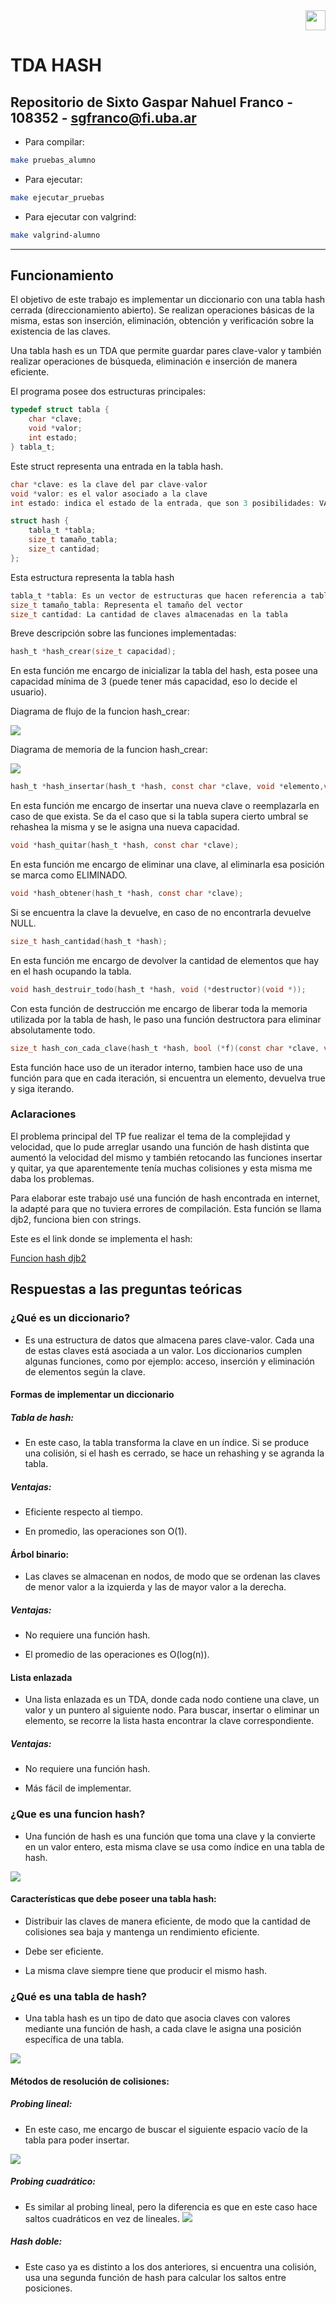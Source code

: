 <div align="right">
<img width="32px" src="img/algo2.svg">
</div>

# TDA HASH

## Repositorio de Sixto Gaspar Nahuel Franco - 108352 - sgfranco@fi.uba.ar

- Para compilar:

```bash
make pruebas_alumno
```

- Para ejecutar:

```bash
make ejecutar_pruebas
```

- Para ejecutar con valgrind:
```bash
make valgrind-alumno
```
---
##  Funcionamiento

El objetivo de este trabajo es implementar un diccionario con una tabla hash cerrada (direccionamiento abierto). Se realizan operaciones básicas de la misma, estas son inserción, eliminación, obtención y verificación sobre la existencia de las claves.

Una tabla hash es un TDA que permite guardar pares clave-valor y también realizar operaciones de búsqueda, eliminación e inserción de manera eficiente.

El programa posee dos estructuras principales:

```c
typedef struct tabla {
	char *clave;
	void *valor;
	int estado;
} tabla_t;
```
Este struct representa una entrada en la tabla hash.
```c
char *clave: es la clave del par clave-valor
void *valor: es el valor asociado a la clave
int estado: indica el estado de la entrada, que son 3 posibilidades: VACIO, OCUPADO o ELIMINADO
```

```c
struct hash {
	tabla_t *tabla;
	size_t tamaño_tabla;
	size_t cantidad;
};
```
Esta estructura representa la tabla hash

```c
tabla_t *tabla: Es un vector de estructuras que hacen referencia a tabla_t
size_t tamaño_tabla: Representa el tamaño del vector
size_t cantidad: La cantidad de claves almacenadas en la tabla
```

Breve descripción sobre las funciones implementadas:

```c
hash_t *hash_crear(size_t capacidad);
```
En esta función me encargo de inicializar la tabla del hash, esta posee una capacidad mínima de 3 (puede tener más capacidad, eso lo decide el usuario).

Diagrama de flujo de la funcion hash_crear:

![](img/diagrama_flujo_hash_crear.svg)

Diagrama de memoria de la funcion hash_crear:

![](img/diagrama_memoria_hash.png)


```c
hash_t *hash_insertar(hash_t *hash, const char *clave, void *elemento,void **anterior);
```
En esta función me encargo de insertar una nueva clave o reemplazarla en caso de que exista. Se da el caso que si la tabla supera cierto umbral se rehashea la misma y se le asigna una nueva capacidad.

```c
void *hash_quitar(hash_t *hash, const char *clave);
```
En esta función me encargo de eliminar una clave, al eliminarla esa posición se marca como ELIMINADO.


```c
void *hash_obtener(hash_t *hash, const char *clave);
```
Si se encuentra la clave la devuelve, en caso de no encontrarla devuelve NULL.

```c
size_t hash_cantidad(hash_t *hash);
```
En esta función me encargo de devolver la cantidad de elementos que hay en el hash ocupando la tabla.


```c
void hash_destruir_todo(hash_t *hash, void (*destructor)(void *));
```
Con esta función de destrucción me encargo de liberar toda la memoria utilizada por la tabla de hash, le paso una función destructora para eliminar absolutamente todo.

```c
size_t hash_con_cada_clave(hash_t *hash, bool (*f)(const char *clave, void *valor, void *aux),void *aux);
```

Esta función hace uso de un iterador interno, tambien hace uso de una función para que en cada iteración, si encuentra un elemento, devuelva true y siga iterando.

### Aclaraciones

El problema principal del TP fue realizar el tema de la complejidad y velocidad, que lo pude arreglar usando una función de hash distinta que aumentó la velocidad del mismo y también retocando las funciones insertar y quitar, ya que aparentemente tenía muchas colisiones y esta misma me daba los problemas.

Para elaborar este trabajo usé una función de hash encontrada en internet, la adapté para que no tuviera errores de compilación. Esta función se llama djb2, funciona bien con strings.

Este es el link donde se implementa el hash:

[Funcion hash djb2](https://stackoverflow.com/questions/7700400/whats-a-good-hash-function-for-english-words)


## Respuestas a las preguntas teóricas


### ¿Qué es un diccionario?

- Es una estructura de datos que almacena pares clave-valor. Cada una de estas claves está asociada a un valor. Los diccionarios cumplen algunas funciones, como por ejemplo: acceso, inserción y eliminación de elementos según la clave.

#### Formas de implementar un diccionario

##### Tabla de hash:

- En este caso, la tabla transforma la clave en un índice. Si se produce una colisión, si el hash es cerrado, se hace un rehashing y se agranda la tabla.

##### Ventajas:

- Eficiente respecto al tiempo.

- En promedio, las operaciones son O(1).

#### Árbol binario:

- Las claves se almacenan en nodos, de modo que se ordenan las claves de menor valor a la izquierda y las de mayor valor a la derecha.

##### Ventajas:

- No requiere una función hash.

- El promedio de las operaciones es O(log(n)).

#### Lista enlazada

- Una lista enlazada es un TDA, donde cada nodo contiene una clave, un valor y un puntero al siguiente nodo. Para buscar, insertar o eliminar un elemento, se recorre la lista hasta encontrar la clave correspondiente.


##### Ventajas:

- No requiere una función hash.

- Más fácil de implementar.

### ¿Que es una funcion hash?

- Una función de hash es una función que toma una clave y la convierte en un valor entero, esta misma clave se usa como índice en una tabla de hash.

![](img/funcion_hash_graf.jpeg)


#### Características que debe poseer una tabla hash:


- Distribuir las claves de manera eficiente, de modo que la cantidad de colisiones sea baja y mantenga un rendimiento eficiente.

- Debe ser eficiente.

- La misma clave siempre tiene que producir el mismo hash.


### ¿Qué es una tabla de hash?

- Una tabla hash es un tipo de dato que asocia claves con valores mediante una función de hash, a cada clave le asigna una posición específica de una tabla.

![](img/tabla_hash.jpeg)

#### Métodos de resolución de colisiones:

##### Probing lineal:

- En este caso, me encargo de buscar el siguiente espacio vacío de la tabla para poder insertar.

![](img/prob_lineal.svg)


##### Probing cuadrático:

- Es similar al probing lineal, pero la diferencia es que en este caso hace saltos cuadráticos en vez de lineales.
![](img/prob_cuad.jpg)

##### Hash doble:

- Este caso ya es distinto a los dos anteriores, si encuentra una colisión, usa una segunda función de hash para calcular los saltos entre posiciones.